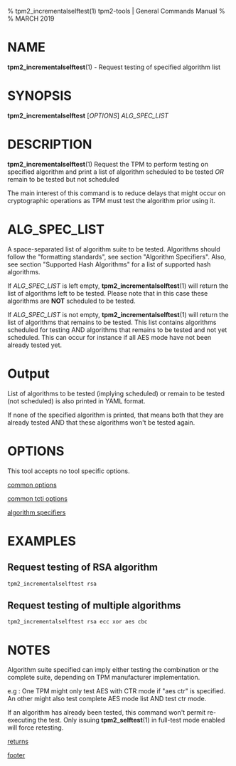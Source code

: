 % tpm2_incrementalselftest(1) tpm2-tools | General Commands Manual
%
% MARCH 2019

# NAME

**tpm2_incrementalselftest**(1) - Request testing of specified algorithm list

# SYNOPSIS

**tpm2_incrementalselftest** [*OPTIONS*] _ALG\_SPEC\_LIST_

# DESCRIPTION

**tpm2_incrementalselftest**(1) Request the TPM to perform testing on specified algorithm
and print a list of algorithm scheduled to be tested *OR* remain to be tested but not
scheduled

The main interest of this command is to reduce delays that might occur on cryptographic
operations as TPM must test the algorithm prior using it.

# ALG\_SPEC\_LIST

A space-separated list of algorithm suite to be tested. Algorithms should follow the
"formatting standards", see section "Algorithm Specifiers". Also, see section
"Supported Hash Algorithms" for a list of supported hash algorithms.

If _ALG\_SPEC\_LIST_ is left empty, **tpm2_incrementalselftest**(1) will return the list of
algorithms left to be tested. Please note that in this case these algorithms are **NOT**
scheduled to be tested.

If _ALG\_SPEC\_LIST_ is not empty, **tpm2_incrementalselftest**(1) will return the list of
algorithms that remains to be tested. This list contains algorithms scheduled for testing
AND algorithms that remains to be tested and not yet scheduled. This can occur for
instance if all AES mode have not been already tested yet.

# Output
List of algorithms to be tested (implying scheduled) or remain to be tested (not scheduled) is
also printed in YAML format.

If none of the specified algorithm is printed, that means both that they are already tested
AND that these algorithms won't be tested again.

# OPTIONS

This tool accepts no tool specific options.

[common options](common/options.md)

[common tcti options](common/tcti.md)

[algorithm specifiers](common/alg.md)

# EXAMPLES

## Request testing of RSA algorithm

```
tpm2_incrementalselftest rsa
```

## Request testing of multiple algorithms

```
tpm2_incrementalselftest rsa ecc xor aes cbc
```

# NOTES

Algorithm suite specified can imply either testing the combination or the complete suite,
depending on TPM manufacturer implementation.

e.g : One TPM might only test AES with CTR mode if "aes ctr" is specified. An other might
also test complete AES mode list AND test ctr mode.

If an algorithm has already been tested, this command won't permit re-executing the test. Only
issuing **tpm2_selftest**(1) in full-test mode enabled will force retesting.

[returns](common/returns.md)

[footer](common/footer.md)
